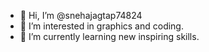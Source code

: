 - 👋 Hi, I’m @snehajagtap74824
- 👀 I’m interested in graphics and coding.
- 🌱 I’m currently learning new inspiring skills.



<!---
snehajagtap74824/snehajagtap74824 is a ✨ special ✨ repository because its `README.md` (this file) appears on your GitHub profile.
You can click the Preview link to take a look at your changes.
--->
